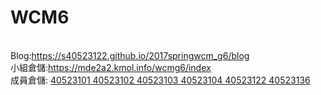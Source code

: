 # WCM6

<br/>
Blog:<a href="https://s40523122.github.io/2017springwcm_g6/blog">https://s40523122.github.io/2017springwcm_g6/blog</a> <br/>
小組倉儲:<a href="https://mde2a2.kmol.info/wcmg6/index">https://mde2a2.kmol.info/wcmg6/index </a> <br/>
成員倉儲:
<a href="https://github.com/s40523101">40523101 </a>
<a href="https://github.com/s40523102">40523102 </a>
<a href="https://github.com/s40523103">40523103 </a>
<a href="https://github.com/s40523104">40523104 </a>
<a href="https://github.com/s40523122">40523122 </a>
<a href="https://github.com/s40523136">40523136 </a>
